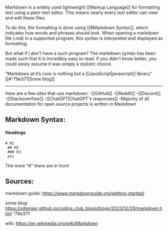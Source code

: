 
Markdown is a widely used lightweight [[Markup Language]] for formatting text using a plain-text editor. This means nearly every text editor can view and edit these files.

To do this, the formatting is done using [[#Markdown Syntax]], which indicates how words and phrases should look. When opening a markdown file (.md) in a supported program, this syntax is interpreted and displayed as formatting. 

But what if I don't have a such program?
The markdown syntax has been made such that it is incredibly easy to read. If you didn't know better, you could easily assume it was simply a stylistic choice.

"Markdown at it’s core is nothing but a [[JavaScript|javascript]] library" [[#^79e371|Some blog]]

__________________________________________________________________________

Here are a few sites that use markdown:
	-[[GitHub]]
	 -[[Reddit]]
	 -[[Discord]]
	 -[[Stackoverflow]]
	 -[[ChatGPT|ChatGPT's responses]]
	 -Majority of all documentation for open source projects is written in Markdown

## Markdown Syntax:

#### Headings
	# H1
	 ## H2
	 ### H3
	 etc
The more "#" there are in front

## Sources:

markdown guide:
https://www.markdownguide.org/getting-started/

some blog:
https://sdgniser.github.io/coding_club_blogs/blogs/2023/12/29/markdown.html ^79e371

wiki:
https://en.wikipedia.org/wiki/Markdown
